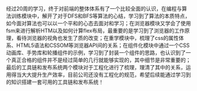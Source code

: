 经过20周的学习，终于对前端的整体体系有了一个比较全面的认识，在编程与算法训练模块中，解开了对于DFS和BFS等算法的心结，学习到了算法的本质特点，如今面对算法也可以以一个平和的心态去面对和学习；在浏览器模块又学会了使用fsm来进行解析HTM以及如何计算flex布局，最重要的是学习到了浏览器的工作原理，看待浏览器的视角也发生了质的改变；在重学模块中，梳理了css的属性体系、HTML5语法和CSSOM等浏览器API间的关系；在组件化模块中通过一个CSS动画库、手势库和轮播组件的示例，学习到了封装一个组件的思路，也认识到了一个真正合格的组件并不是经过简单的几行就能够实现的，其中细节是非常重要的；最后的工具链和发布系统两个模块对于工程化进行了梳理，理清了其中的关系，运用得当大大提升生产效率，目前公司还没有工程化的规范，希望后续能通过学习到的知识搭建一套可用的工具链和发布系统！